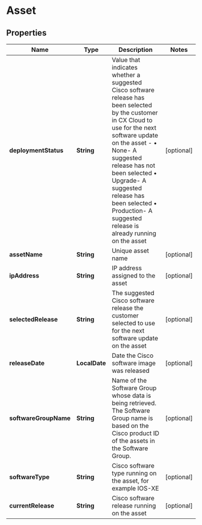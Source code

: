 

# Asset


## Properties

| Name | Type | Description | Notes |
|------------ | ------------- | ------------- | -------------|
|**deploymentStatus** | **String** | Value that indicates whether a suggested Cisco software release has been selected by the customer in CX Cloud to use for the next software update on the asset - • None- A suggested release has not been selected • Upgrade- A suggested release has been selected • Production- A suggested release is already running on the asset |  [optional] |
|**assetName** | **String** | Unique asset name |  [optional] |
|**ipAddress** | **String** | IP address assigned to the asset |  [optional] |
|**selectedRelease** | **String** | The suggested Cisco software release the customer selected to use for the next software update on the asset |  [optional] |
|**releaseDate** | **LocalDate** | Date the Cisco software image was released |  [optional] |
|**softwareGroupName** | **String** | Name of the Software Group whose data is being retrieved. The Software Group name is based on the Cisco product ID of the assets in the Software Group. |  [optional] |
|**softwareType** | **String** | Cisco software type running on the asset, for example IOS-XE |  [optional] |
|**currentRelease** | **String** | Cisco software release running on the asset |  [optional] |



